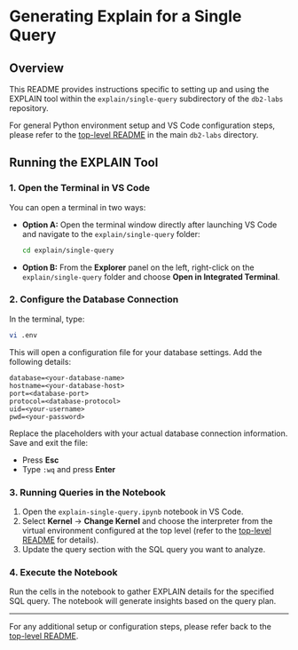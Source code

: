 # Generating Explain for a Single Query

## Overview
This README provides instructions specific to setting up and using the EXPLAIN tool within the `explain/single-query` subdirectory of the `db2-labs` repository.

For general Python environment setup and VS Code configuration steps, please refer to the [top-level README](../../README.md) in the main `db2-labs` directory.

## Running the EXPLAIN Tool

### 1. Open the Terminal in VS Code
You can open a terminal in two ways:
- **Option A:** Open the terminal window directly after launching VS Code and navigate to the `explain/single-query` folder:
  ```sh
  cd explain/single-query
  ```
- **Option B:** From the **Explorer** panel on the left, right-click on the `explain/single-query` folder and choose **Open in Integrated Terminal**.

### 2. Configure the Database Connection
In the terminal, type:

```sh
vi .env
```

This will open a configuration file for your database settings. Add the following details:

```
database=<your-database-name>
hostname=<your-database-host>
port=<database-port>
protocol=<database-protocol>
uid=<your-username>
pwd=<your-password>
```

Replace the placeholders with your actual database connection information. Save and exit the file:
- Press **Esc**
- Type `:wq` and press **Enter**

### 3. Running Queries in the Notebook
1. Open the `explain-single-query.ipynb` notebook in VS Code.
2. Select **Kernel** → **Change Kernel** and choose the interpreter from the virtual environment configured at the top level (refer to the [top-level README](../README.md) for details).
3. Update the query section with the SQL query you want to analyze.

### 4. Execute the Notebook
Run the cells in the notebook to gather EXPLAIN details for the specified SQL query. The notebook will generate insights based on the query plan.

---

For any additional setup or configuration steps, please refer back to the [top-level README](../README.md).
